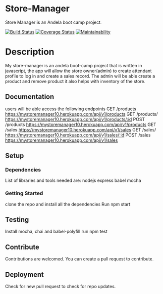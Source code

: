 # Store-Manager

Store Manager is an Andela boot camp project.

[![Build Status](https://travis-ci.com/toluola/Store-Manager.svg?branch=develop)](https://travis-ci.com/toluola/Store-Manager) [![Coverage Status](https://coveralls.io/repos/github/toluola/Store-Manager/badge.svg?branch=develop)](https://coveralls.io/github/toluola/Store-Manager?branch=develop) [![Maintainability](https://api.codeclimate.com/v1/badges/61dda4730d002bc2f094/maintainability)](https://codeclimate.com/github/toluola/Store-Manager/maintainability)

# Description

My store-manager is an andela boot-camp project that is written in javascript, the app will allow the store owner(admin) to create attendant profile to log in and create a sales record. The admin will be able create a product and remove product it also helps with inventory of the store.

## Documentation

users will be able access the following endpoints
GET /products https://mystoremanager10.herokuapp.com/api/v1/products
GET /products/<productId> https://mystoremanager10.herokuapp.com/api/v1/products/:id
POST /products https://mystoremanager10.herokuapp.com/api/v1/products
GET /sales https://mystoremanager10.herokuapp.com/api/v1/sales
GET /sales/<saleId> https://mystoremanager10.herokuapp.com/api/v1/sales/:id
POST /sales https://mystoremanager10.herokuapp.com/api/v1/sales

## Setup

### Dependencies

List of libraries and tools needed are:
nodejs
express
babel
mocha

### Getting Started

clone the repo and install all the dependencies
Run npm start

## Testing

Install mocha, chai and babel-polyfill
run npm test

## Contribute

Contributions are welcomed. You can create a pull request to contribute.

## Deployment

Check for new pull request to check for repo updates.
